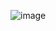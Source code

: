 ![image](https://user-images.githubusercontent.com/45596014/200719122-10218cd3-29c6-447c-b2aa-fe58975371ac.png)
